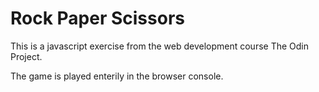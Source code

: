 # Rock Paper Scissors

This is a javascript exercise from the web development course The Odin Project.

The game is played enterily in the browser console.
